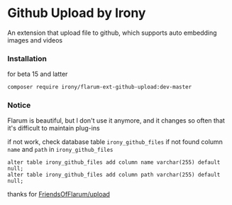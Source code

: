 # Github Upload by Irony

An extension that upload file to github, which supports auto embedding images and videos

### Installation

for beta 15 and latter
```sh
composer require irony/flarum-ext-github-upload:dev-master
```

### Notice
Flarum is beautiful, but I don't use it anymore, and it changes so often that it's difficult to maintain plug-ins

if not work, check database table `irony_github_files`
if not found column `name` and `path` in `irony_github_files`

```
alter table irony_github_files add column name varchar(255) default null;
alter table irony_github_files add column path varchar(255) default null;
```

thanks for [FriendsOfFlarum/upload](https://github.com/FriendsOfFlarum/upload)